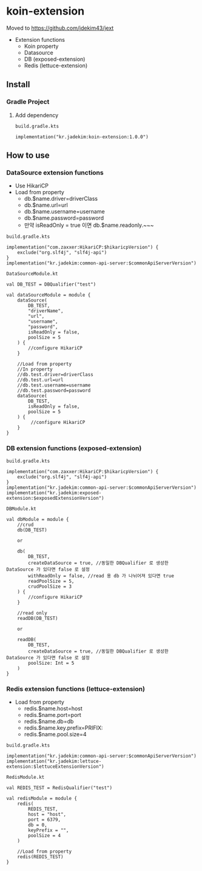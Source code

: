 # koin-extension
Moved to https://github.com/jdekim43/jext

* Extension functions
    * Koin property
    * Datasource
    * DB (exposed-extension)
    * Redis (lettuce-extension)

## Install
### Gradle Project
1. Add dependency
    ```
    build.gradle.kts
   
    implementation("kr.jadekim:koin-extension:1.0.0")
    ```

## How to use
### DataSource extension functions
* Use HikariCP
* Load from property
    * db.$name.driver=driverClass
    * db.$name.url=url
    * db.$name.username=username
    * db.$name.password=password
    * 만약 isReadOnly = true 이면 db.$name.readonly.~~~
```
build.gradle.kts

implementation("com.zaxxer:HikariCP:$hikaricpVersion") {
    exclude("org.slf4j", "slf4j-api")
}
implementation("kr.jadekim:common-api-server:$commonApiServerVersion")
```
```
DataSourceModule.kt

val DB_TEST = DBQualifier("test")

val dataSourceModule = module {
    dataSource(
        DB_TEST,
        "driverName",
        "url",
        "username",
        "password",
        isReadOnly = false,
        poolSize = 5
    ) {
        //configure HikariCP
    }

    //Load from property
    //In property
    //db.test.driver=driverClass
    //db.test.url=url
    //db.test.username=username
    //db.test.password=password
    dataSource(
        DB_TEST,
        isReadOnly = false,
        poolSize = 5
    ) {
         //configure HikariCP
    }
}
```
### DB extension functions (exposed-extension)
```
build.gradle.kts

implementation("com.zaxxer:HikariCP:$hikaricpVersion") {
    exclude("org.slf4j", "slf4j-api")
}
implementation("kr.jadekim:common-api-server:$commonApiServerVersion")
implementation("kr.jadekim:exposed-extension:$exposedExtensionVersion")
```
```
DBModule.kt

val dbModule = module {
    //crud
    db(DB_TEST)

    or

    db(
        DB_TEST,
        createDataSource = true, //동일한 DBQualifier 로 생성한 DataSource 가 있다면 false 로 설정
        withReadOnly = false, //read 용 db 가 나뉘어져 있다면 true
        readPoolSize = 5,
        crudPoolSize = 3
    ) {
        //configure HikariCP
    }

    //read only
    readDB(DB_TEST)

    or

    readDB(
        DB_TEST,
        createDataSource = true, //동일한 DBQualifier 로 생성한 DataSource 가 있다면 false 로 설정
        poolSize: Int = 5
    )
}
```
### Redis extension functions (lettuce-extension)
* Load from property
    * redis.$name.host=host
    * redis.$name.port=port
    * redis.$name.db=db
    * redis.$name.key.prefix=PRIFIX:
    * redis.$name.pool.size=4
```
build.gradle.kts

implementation("kr.jadekim:common-api-server:$commonApiServerVersion")
implementation("kr.jadekim:lettuce-extension:$lettuceExtensionVersion")
```
```
RedisModule.kt

val REDIS_TEST = RedisQualifier("test")

val redisModule = module {
    redis(
        REDIS_TEST,
        host = "host",
        port = 6379,
        db = 0,
        keyPrefix = "",
        poolSize = 4
    )

    //Load from property
    redis(REDIS_TEST)
}
```
